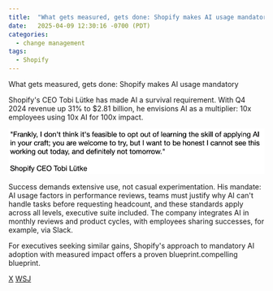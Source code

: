 ```yaml
---
title:  "What gets measured, gets done: Shopify makes AI usage mandatory"
date:   2025-04-09 12:30:16 -0700 (PDT)
categories: 
  - change management
tags:
  - Shopify
---
```


What gets measured, gets done: Shopify makes AI usage mandatory

Shopify's CEO Tobi Lütke has made AI a survival requirement. With Q4 2024 revenue up 31% to $2.81 billion, he envisions AI as a multiplier: 10x employees using 10x AI for 100x impact.

<!--more-->

![Shopify CEO](/assets/images/shopify_ceo_quote.png)

Success demands extensive use, not casual experimentation. His mandate: AI usage factors in performance reviews, teams must justify why AI can't handle tasks before requesting headcount, and these standards apply across all levels, executive suite included. The company integrates AI in monthly reviews and product cycles, with employees sharing successes, for example, via Slack. 

For executives seeking similar gains, Shopify's approach to mandatory AI adoption with measured impact offers a proven blueprint.compelling blueprint.

[X](https://x.com/tobi/status/1909251946235437514)
[WSJ](https://www.wsj.com/tech/ai/shopify-says-no-new-hires-unless-ai-cant-do-the-job-81c34f1e)
